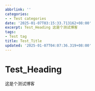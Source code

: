 ```yaml
---
abbrlink: ''
categories:
- - Test categories
date: '2025-01-07T03:15:33.713162+08:00'
excerpt: Test_Heading 这是个测试博客 
tags:
- Test tag
title: Test_Title
updated: '2025-01-07T04:07:36.319+08:00'
---
```

# Test_Heading

这是个测试博客
